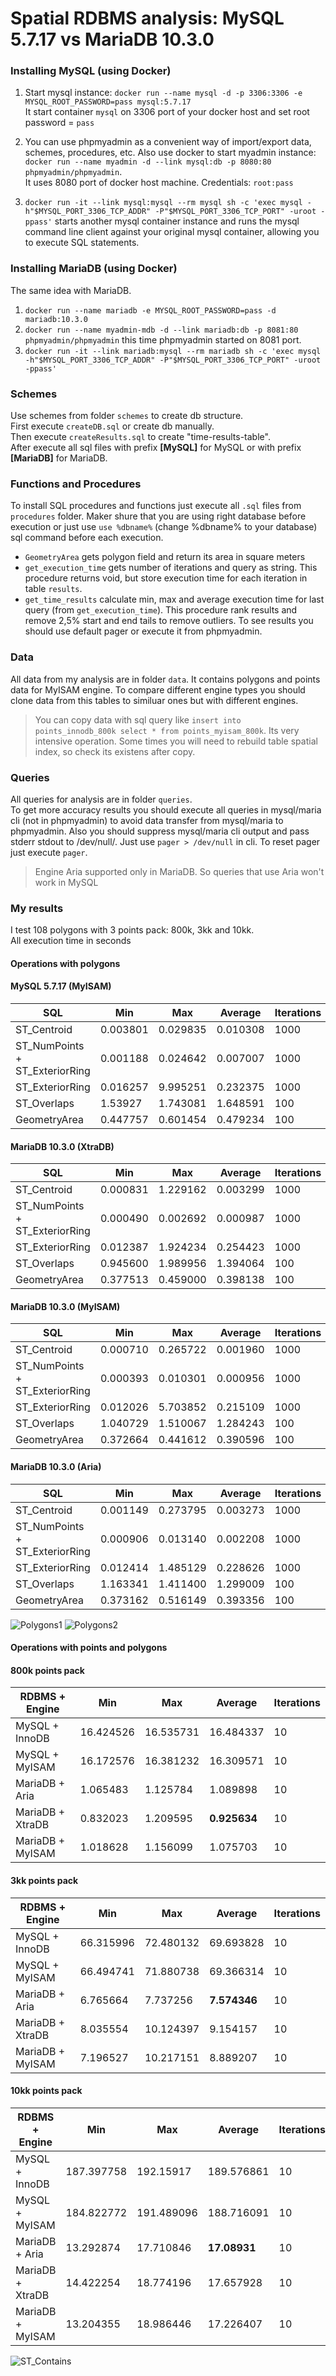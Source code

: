 # Spatial RDBMS analysis: MySQL 5.7.17 vs MariaDB 10.3.0

### Installing MySQL (using Docker)  
1. Start mysql instance:  `docker run --name mysql -d -p 3306:3306 -e MYSQL_ROOT_PASSWORD=pass mysql:5.7.17`  
It start container `mysql` on 3306 port of your docker host and set root password = `pass`
  
2. You can use phpmyadmin as a convenient way of import/export data, schemes, procedures, etc. Also use docker to start myadmin instance: `docker run --name myadmin -d --link mysql:db -p 8080:80 phpmyadmin/phpmyadmin`.  
It uses 8080 port of docker host machine. Credentials: `root:pass`

3. `docker run -it --link mysql:mysql --rm mysql sh -c 'exec mysql -h"$MYSQL_PORT_3306_TCP_ADDR" -P"$MYSQL_PORT_3306_TCP_PORT" -uroot -ppass'` starts another mysql container instance and runs the mysql command line client against your original mysql container, allowing you to execute SQL statements. 

### Installing MariaDB (using Docker)  
The same idea with MariaDB.  
1. `docker run --name mariadb -e MYSQL_ROOT_PASSWORD=pass -d mariadb:10.3.0`
2. `docker run --name myadmin-mdb -d --link mariadb:db -p 8081:80 phpmyadmin/phpmyadmin` this time phpmyadmin started on 8081 port.  
3. `docker run -it --link mariadb:mysql --rm mariadb sh -c 'exec mysql -h"$MYSQL_PORT_3306_TCP_ADDR" -P"$MYSQL_PORT_3306_TCP_PORT" -uroot -ppass'`


### Schemes
Use schemes from folder `schemes` to create db structure.  
First execute `createDB.sql` or create db manually.  
Then execute `createResults.sql` to create "time-results-table".  
After execute all sql files with prefix **[MySQL]** for MySQL or with prefix **[MariaDB]** for MariaDB.  

### Functions and Procedures  
To install SQL procedures and functions just execute all `.sql` files from `procedures` folder. Maker shure that you are using right database before execution or just use `use %dbname%` (change %dbname% to your database) sql command before each execution.
* `GeometryArea` gets polygon field and return its area in square meters  
* `get_execution_time` gets number of iterations and query as string. This procedure returns void, but store execution time for each iteration in table `results`.
* `get_time_results` calculate min, max and average execution time for last query (from `get_execution_time`). This procedure rank results and remove 2,5% start and end tails to remove outliers. To see results you should use default pager or execute it from phpmyadmin.

### Data
All data from my analysis are in folder `data`. It contains polygons and points data for MyISAM engine. To compare different engine types you should clone data from this tables to similuar ones but with different engines.
> You can copy data with sql query like `insert into points_innodb_800k select * from points_myisam_800k`. Its very intensive operation. Some times you will need to rebuild table spatial index, so check its existens after copy.

### Queries
All queries for analysis are in folder `queries`.  
To get more accuracy results you should execute all queries in mysql/maria cli (not in phpmyadmin) to avoid data transfer from mysql/maria to phpmyadmin. Also you should suppress mysql/maria cli output and pass stderr stdout to /dev/null/. Just use `pager > /dev/null` in cli. To reset pager just execute `pager`.  
> Engine Aria supported only in MariaDB. So queries that use Aria won't work in MySQL

### My results
I test 108 polygons with 3 points pack: 800k, 3kk and 10kk.  
All execution time in seconds  

#### Operations with polygons
#### MySQL 5.7.17 (MyISAM)
| SQL                            	| Min      	| Max      	| Average  	| Iterations 	|
|--------------------------------	|----------	|----------	|----------	|------------	|
| ST_Centroid                    	| 0.003801 	| 0.029835 	| 0.010308 	| 1000       	|
| ST_NumPoints + ST_ExteriorRing 	| 0.001188 	| 0.024642 	| 0.007007 	| 1000       	|
| ST_ExteriorRing                	| 0.016257 	| 9.995251 	| 0.232375 	| 1000       	|
| ST_Overlaps                    	| 1.53927  	| 1.743081 	| 1.648591 	| 100        	|
| GeometryArea                   	| 0.447757 	| 0.601454 	| 0.479234 	| 100        	|

#### MariaDB 10.3.0 (XtraDB)
| SQL                            	| Min      	| Max      	| Average  	| Iterations 	|
|--------------------------------	|----------	|----------	|----------	|------------	|
| ST_Centroid                    	| 0.000831 	| 1.229162 	| 0.003299 	| 1000       	|
| ST_NumPoints + ST_ExteriorRing 	| 0.000490 	| 0.002692 	| 0.000987 	| 1000       	|
| ST_ExteriorRing                	| 0.012387 	| 1.924234 	| 0.254423 	| 1000       	|
| ST_Overlaps                    	| 0.945600 	| 1.989956 	| 1.394064 	| 100        	|
| GeometryArea                   	| 0.377513 	| 0.459000 	| 0.398138 	| 100        	|

#### MariaDB 10.3.0 (MyISAM)
| SQL                            	| Min      	| Max      	| Average  	| Iterations 	|
|--------------------------------	|----------	|----------	|----------	|------------	|
| ST_Centroid                    	| 0.000710 	| 0.265722 	| 0.001960 	| 1000       	|
| ST_NumPoints + ST_ExteriorRing 	| 0.000393 	| 0.010301 	| 0.000956 	| 1000       	|
| ST_ExteriorRing                	| 0.012026 	| 5.703852 	| 0.215109 	| 1000       	|
| ST_Overlaps                    	| 1.040729 	| 1.510067 	| 1.284243 	| 100        	|
| GeometryArea                   	| 0.372664 	| 0.441612 	| 0.390596 	| 100        	|

#### MariaDB 10.3.0 (Aria)
| SQL                            	| Min      	| Max      	| Average  	| Iterations 	|
|--------------------------------	|----------	|----------	|----------	|------------	|
| ST_Centroid                    	| 0.001149 	| 0.273795 	| 0.003273 	| 1000       	|
| ST_NumPoints + ST_ExteriorRing 	| 0.000906 	| 0.013140 	| 0.002208 	| 1000       	|
| ST_ExteriorRing                	| 0.012414 	| 1.485129 	| 0.228626 	| 1000       	|
| ST_Overlaps                    	| 1.163341 	| 1.411400 	| 1.299009 	| 100        	|
| GeometryArea                   	| 0.373162 	| 0.516149 	| 0.393356 	| 100        	|


![Polygons1](https://github.com/PavelShar/IFMO-Spatial-RDBMS-Analysis/blob/master/images/Polygons1.png "Polygons 1")
![Polygons2](https://github.com/PavelShar/IFMO-Spatial-RDBMS-Analysis/blob/master/images/Polygons2.png "Polygons 2")

#### Operations with points and polygons  
#### 800k points pack
| RDBMS + Engine   	| Min       	| Max       	| Average   	| Iterations 	|
|------------------	|-----------	|-----------	|-----------	|------------	|
| MySQL + InnoDB   	| 16.424526 	| 16.535731 	| 16.484337 	| 10         	|
| MySQL + MyISAM   	| 16.172576 	| 16.381232 	| 16.309571 	| 10         	|
| MariaDB + Aria   	| 1.065483  	| 1.125784  	| 1.089898  	| 10         	|
| MariaDB + XtraDB 	| 0.832023  	| 1.209595  	| **0.925634**  	| 10         	|
| MariaDB + MyISAM 	| 1.018628  	| 1.156099  	| 1.075703  	| 10         	|

#### 3kk points pack
| RDBMS + Engine   	| Min       	| Max       	| Average   	| Iterations 	|
|------------------	|-----------	|-----------	|-----------	|------------	|
| MySQL + InnoDB   	| 66.315996 	| 72.480132 	| 69.693828 	| 10         	|
| MySQL + MyISAM   	| 66.494741 	| 71.880738 	| 69.366314 	| 10         	|
| MariaDB + Aria   	| 6.765664  	| 7.737256  	| **7.574346**  	| 10         	|
| MariaDB + XtraDB 	| 8.035554  	| 10.124397 	| 9.154157  	| 10         	|
| MariaDB + MyISAM 	| 7.196527  	| 10.217151 	| 8.889207  	| 10         	|

#### 10kk points pack
| RDBMS + Engine   	| Min        	| Max        	| Average    	| Iterations 	|
|------------------	|------------	|------------	|------------	|------------	|
| MySQL + InnoDB   	| 187.397758 	| 192.15917  	| 189.576861 	| 10         	|
| MySQL + MyISAM   	| 184.822772 	| 191.489096 	| 188.716091 	| 10         	|
| MariaDB + Aria   	| 13.292874  	| 17.710846  	| **17.08931**   	| 10         	|
| MariaDB + XtraDB 	| 14.422254  	| 18.774196  	| 17.657928  	| 10         	|
| MariaDB + MyISAM 	| 13.204355  	| 18.986446  	| 17.226407  	| 10         	|

![ST_Contains](https://github.com/PavelShar/IFMO-Spatial-RDBMS-Analysis/blob/master/images/ST_Contains.png "ST_CONTAINS")
